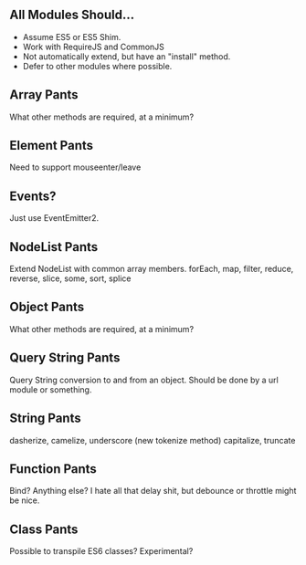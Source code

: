 All Modules Should...
---------------------

* Assume ES5 or ES5 Shim.
* Work with RequireJS and CommonJS
* Not automatically extend, but have an "install" method.
* Defer to other modules where possible.


Array Pants
---------------
What other methods are required, at a minimum?


Element Pants
------------------
Need to support mouseenter/leave


Events?
------------------
Just use EventEmitter2.


NodeList Pants
------------------
Extend NodeList with common array members.
forEach, map, filter, reduce, reverse, slice, some, sort, splice


Object Pants
------------------
What other methods are required, at a minimum?


Query String Pants
------------------
Query String conversion to and from an object.
Should be done by a url module or something.


String Pants
----------------
dasherize, camelize, underscore (new tokenize method)
capitalize, truncate


Function Pants
----------------
Bind? Anything else? I hate all that delay shit, but debounce or throttle might be nice.


Class Pants
----------------
Possible to transpile ES6 classes? Experimental?
